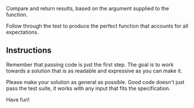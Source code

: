Compare and return results, based on the argument supplied to the function.

Follow through the test to produce the perfect function that accounts for all expectations.

## Instructions

Remember that passing code is just the first step. The goal is to work
towards a solution that is as readable and expressive as you can make
it.

Please make your solution as general as possible. Good code doesn't just
pass the test suite, it works with any input that fits the
specification.

Have fun!

